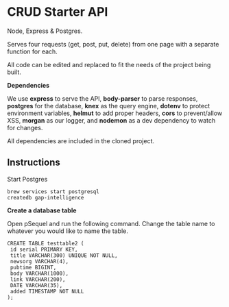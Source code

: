 # CRUD Starter API

Node, Express & Postgres.

Serves four requests (get, post, put, delete) from one page with a separate function for each.

All code can be edited and replaced to fit the needs of the project being built.

**Dependencies**

We use **express** to serve the API, **body-parser** to parse responses, **postgres** for the database, **knex** as the query engine, **dotenv** to protect environment variables, **helmut** to add proper headers, **cors** to prevent/allow XSS, **morgan** as our logger, and **nodemon** as a dev dependency to watch for changes.

All dependencies are included in the cloned project.

## Instructions

Start Postgres

```
brew services start postgresql
createdb gap-intelligence
```


**Create a database table**

Open pSequel and run the following command. Change the table name to whatever you would like to name the table.

```
CREATE TABLE testtable2 (
 id serial PRIMARY KEY,
 title VARCHAR(300) UNIQUE NOT NULL,
 newsorg VARCHAR(4),
 pubtime BIGINT,
 body VARCHAR(1000),
 link VARCHAR(200),
 DATE VARCHAR(35),
 added TIMESTAMP NOT NULL
);
```
